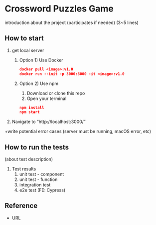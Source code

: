 # Crossword Puzzles Game

introduction about the project (participates if needed) (3~5 lines)

## How to start

1. get local server
    1. Option 1) Use Docker
        
        ```json
        docker pull <image>:v1.0
        docker run --init -p 3000:3000 -it <image>:v1.0
        ```
        
    2. Option 2) Use npm
        1. Download or clone this repo
        2. Open your terminal
        
        ```json
        npm install
        npm start
        ```
        
2. Navigate to “http://localhost:3000/”

+write potential error cases (server must be running, macOS error, etc)

## How to run the tests

(about test description)

1. Test results
    1. unit test - component
    2. unit test - function
    3. integration test
    4. e2e test (FE: Cypress)

## Reference

- URL
